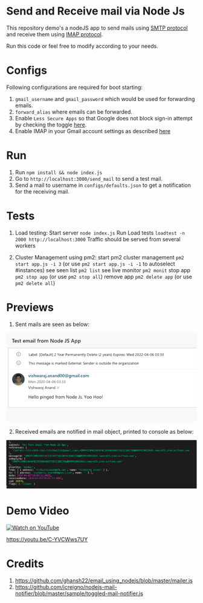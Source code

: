 # Send and Receive mail via Node Js
This repository demo's a nodeJS app to send mails using [SMTP protocol](https://www.npmjs.com/package/nodemailer) and receive them using [IMAP protocol](https://www.npmjs.com/package/mail-notifier).

Run this code or feel free to modify according to your needs.

# Configs
Following configurations are required for boot starting:

1. `gmail_username` and `gmail_password` which would be used for forwarding emails.
2. `forward_alias` where emails can be forwarded.
3. Enable `Less Secure Apps` so that Google does not block sign-in attempt by checking the toggle [here](https://myaccount.google.com/lesssecureapps?pli=1). 
4. Enable IMAP in your Gmail account settings as described [here](https://support.google.com/mail/answer/7126229?hl=en)


# Run
1. Run `npm install && node index.js`
2. Go to `http://localhost:3000/send_mail` to send a test mail.
3. Send a mail to username in `configs/defaults.json` to get a notification for the receiving mail.

# Tests

1. Load testing:
Start server `node index.js`
Run Load tests `loadtest -n 2000 http://localhost:3000`
Traffic should be served from several workers

2. Cluster Management using pm2:
start pm2 cluster management `pm2 start app.js -i 3` 
(or use `pm2 start app.js -i -1` to autoselect #instances)
see seen list `pm2 list`
see live monitor `pm2 monit`
stop app `pm2 stop app`
(or use `pm2 stop all`)
remove app `pm2 delete app`
(or use `pm2 delete all`)

# Previews

1. Sent mails are seen as below:

![Send Mail Test](https://raw.githubusercontent.com/vishwarajanand/NodeJsMailSendNReceive/master/demos/send_mail_demo.png "Send Mail Test")

2. Received emails are notified in mail object, printed to console as below:

![Receive Mail Test](https://raw.githubusercontent.com/vishwarajanand/NodeJsMailSendNReceive/master/demos/receive_mail_demo.png "Receive Mail Test")

# Demo Video

[![Watch on YouTube](https://img.youtube.com/vi/C-YVCWws7UY/hqdefault.jpg)](https://youtu.be/C-YVCWws7UY)

https://youtu.be/C-YVCWws7UY

# Credits

1. https://github.com/ghansh22/email_using_nodejs/blob/master/mailer.js
2. https://github.com/jcreigno/nodejs-mail-notifier/blob/master/sample/toggled-mail-notifier.js

